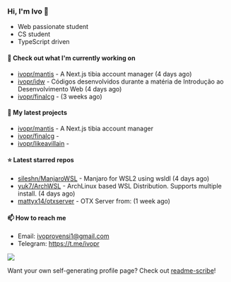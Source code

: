 ### Hi, I'm Ivo 👋

* Web passionate student
* CS student
* TypeScript driven

#### 👷 Check out what I'm currently working on

- [ivopr/mantis](https://github.com/ivopr/mantis) - A Next.js tibia account manager (4 days ago)
- [ivopr/idw](https://github.com/ivopr/idw) - Códigos desenvolvidos durante a matéria de Introdução ao Desenvolvimento Web (4 days ago)
- [ivopr/finalcg](https://github.com/ivopr/finalcg) -  (3 weeks ago)

#### 🌱 My latest projects

- [ivopr/mantis](https://github.com/ivopr/mantis) - A Next.js tibia account manager
- [ivopr/finalcg](https://github.com/ivopr/finalcg) - 
- [ivopr/likeavillain](https://github.com/ivopr/likeavillain) - 

#### ⭐️ Latest starred repos

- [sileshn/ManjaroWSL](https://github.com/sileshn/ManjaroWSL) - Manjaro for WSL2 using wsldl (4 days ago)
- [yuk7/ArchWSL](https://github.com/yuk7/ArchWSL) - ArchLinux based WSL Distribution. Supports multiple install. (4 days ago)
- [mattyx14/otxserver](https://github.com/mattyx14/otxserver) - OTX Server from: (1 week ago)

#### 📫 How to reach me

- Email: [ivoprovensi1@gmail.com](mailto://ivoprovensi1@gmail.com)
- Telegram: https://t.me/ivopr

![](https://github-readme-stats.vercel.app/api/top-langs/?username=ivopr&layout=compact&theme=react)

Want your own self-generating profile page? Check out [readme-scribe](https://github.com/muesli/readme-scribe)!
